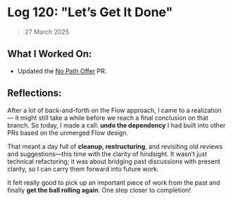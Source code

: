 # Log 120: "Let’s Get It Done"

> 27 March 2025

## What I Worked On:

- Updated the
  [No Path Offer](https://github.com/shaavan/rust-lightning/commits/pr3246.17)
  PR.

## Reflections:

After a lot of back-and-forth on the Flow approach, I came to a realization — it
might still take a while before we reach a final conclusion on that branch. So
today, I made a call: **undo the dependency** I had built into other PRs based
on the unmerged Flow design.

That meant a day full of **cleanup, restructuring**, and revisiting old reviews
and suggestions—this time with the clarity of hindsight. It wasn’t just
technical refactoring; it was about bridging past discussions with present
clarity, so I can carry them forward into future work.

It felt really good to pick up an important piece of work from the past and
finally **get the ball rolling again**. One step closer to completion!
